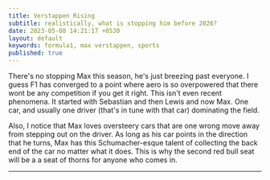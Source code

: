```yaml
---
title: Verstappen Rising
subtitle: realistically, what is stopping him before 2026?
date: 2023-05-08 14:21:17 +0530
layout: default
keywords: formula1, max verstappen, sports
published: true
---
```


There's no stopping Max this season, he's just breezing past everyone. I guess F1 has converged to a point where aero is so overpowered that there wont be any competition if you get it right. This isn't even recent phenomena. It started with Sebastian and then Lewis and now Max. One car, and usually one driver (that's in tune with that car) dominating the field.

Also, I notice that Max loves oversteery cars that are one wrong move away from stepping out on the driver. As long as his car points in the direction that he turns, Max has this Schumacher-esque talent of collecting the back end of the car no matter what it does. This is why the second red bull seat will be a a seat of thorns for anyone who comes in.

---
